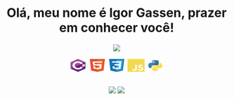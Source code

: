 <h1 align="center">
  Olá, meu nome é Igor Gassen, prazer em conhecer você!
</h1>

<div align="center">
  <a href="https://github.com/Kryotsz?tab=repositories">
    <img height="180em" align="center" src="https://github-readme-stats.vercel.app/api/top-langs/?username=kryotsz&layout=compact&theme=github_dark" />
  </a>
</div>

<div style="display: inline_block" align="center"><br>
  <img alt="Csharp-Icon" height="30" width="40" src="https://raw.githubusercontent.com/devicons/devicon/master/icons/csharp/csharp-original.svg">
  <img alt="HTML-Icon" height="30" width="40" src="https://raw.githubusercontent.com/devicons/devicon/master/icons/html5/html5-original.svg">
  <img alt="CSS-Icon" height="30" width="40" src="https://raw.githubusercontent.com/devicons/devicon/master/icons/css3/css3-original.svg">
  <img alt="JavaScript-Icon" height="30" width="40" src="https://raw.githubusercontent.com/devicons/devicon/master/icons/javascript/javascript-plain.svg">
  <img alt="Python-Icon" height="30" width="40" src="https://raw.githubusercontent.com/devicons/devicon/master/icons/python/python-original.svg">
</div>

##

<div align="center"> 
  <a href = "mailto:igorhgassen@gmail.com"><img src="https://img.shields.io/badge/Gmail-D14836?style=for-the-badge&logo=gmail&logoColor=white" target="_blank"></a>
  <a href="https://www.linkedin.com/in/igor-hoffmann-gassen-018aa1237" target="_blank"><img src="https://img.shields.io/badge/-LinkedIn-%230077B5?style=for-the-badge&logo=linkedin&logoColor=white" target="_blank"></a> 
</div>
